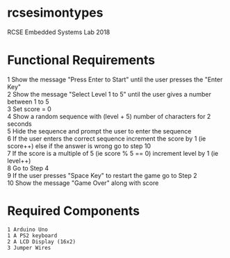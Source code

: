 # rcsesimontypes
RCSE Embedded Systems Lab 2018

# Functional Requirements

1 Show the message "Press Enter to Start" until the user presses the "Enter Key"<br/>
2 Show the message "Select Level 1 to 5" until the user gives a number between 1 to 5<br/>
3 Set score = 0<br/>
4 Show a random sequence with (level + 5) number of characters for 2 seconds<br/>
5 Hide the sequence and prompt the user to enter the sequence <br/>
6 If the user enters the correct sequence increment the score by 1 (ie score++) else if the answer is wrong go to step 10 <br/>
7 If the score is a multiple of 5 (ie score % 5 == 0) increment level by 1 (ie level++) <br/>
8 Go to Step 4	<br/>
9 If the user presses "Space Key" to restart the game go to Step 2 <br/>
10 Show the message "Game Over" along with score <br/>

# Required Components

	1 Arduino Uno
	1 A PS2 keyboard
	2 A LCD Display (16x2)
	3 Jumper Wires
	

